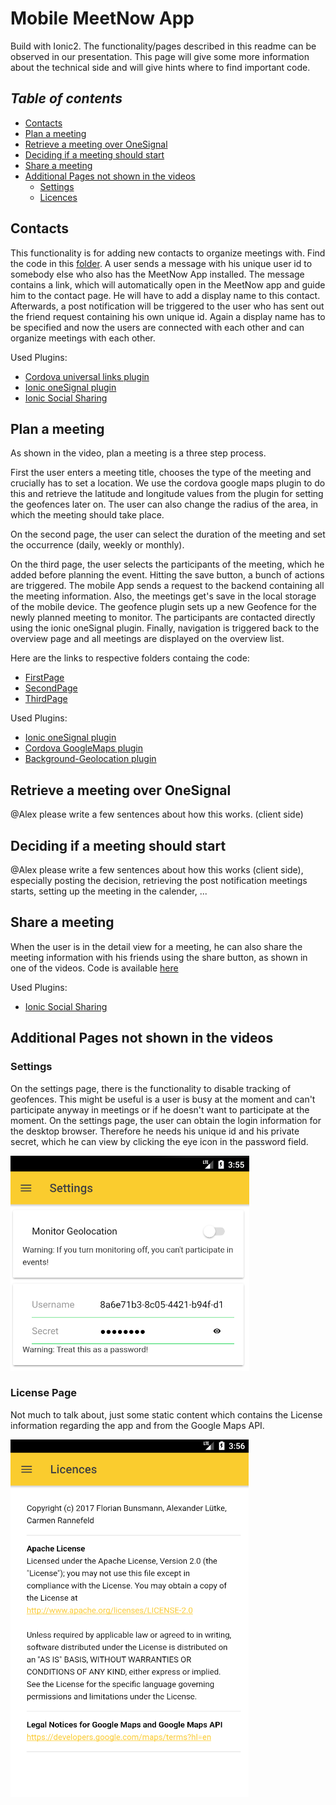 # Mobile MeetNow App
Build with Ionic2. The functionality/pages described in this readme can be observed in our presentation. This page will
give some more information about the technical side and will give hints where to find important code.

## _Table of contents_
+ [Contacts](#contacts)
+ [Plan a meeting](#plan-a-meeting)
+ [Retrieve a meeting over OneSignal](#retrive-a-meeting-over-OneSignal)
+ [Deciding if a meeting should start](#deciding-if-a-meeting-should-start)
+ [Share a meeting](#share-a-meeting)
+ [Additional Pages not shown in the videos](#additional-pages-not-shown-in-the-videos)
  - [Settings](#settings)
  - [Licences](#licences)


## Contacts
This functionality is for adding new contacts to organize meetings with. Find the code
in this [folder](./src/pages/contacts). A user sends a message with his unique user id to somebody else who also has the
MeetNow App installed. The message contains a link, which will automatically open in the MeetNow app and guide him to 
the contact page. He will have to add a display name to this contact. Afterwards, a post notification will be triggered
to the user who has sent out the friend request containing his own unique id. Again a display name has to be specified 
and now the users are connected with each other and can organize meetings with each other.

Used Plugins:
- [Cordova universal links plugin](https://github.com/nordnet/cordova-universal-links-plugin)
- [Ionic oneSignal plugin](https://documentation.onesignal.com/v3.0/docs/ionic-sdk-setup)
- [Ionic Social Sharing](https://ionicframework.com/docs/native/social-sharing)

## Plan a meeting
As shown in the video, plan a meeting is a three step process. 

First the user enters a meeting title, chooses the type
of the meeting and crucially has to set a location. We use the cordova google maps plugin to do this and retrieve the
latitude and longitude values from the plugin for setting the geofences later on. The user can also change the radius of
the area, in which the meeting should take place.

On the second page, the user can select the duration of the meeting and set the occurrence (daily, weekly or monthly).

On the third page, the user selects the participants of the meeting, which he added before planning the event. Hitting 
the save button, a bunch of actions are triggered. The mobile App sends a request to the backend containing all the 
meeting information. Also, the meetings get's save in the local storage of the mobile device. The geofence plugin sets
up a new Geofence for the newly planned meeting to monitor. The participants are contacted directly using the ionic 
oneSignal plugin. Finally, navigation is triggered back to the overview page and all meetings are displayed on the 
overview list.

Here are the links to respective folders containg the code:
- [FirstPage](./src/pages/plan-event)
- [SecondPage](./src/pages/plan-event2) 
- [ThirdPage](./src/pages/plan-event3)

Used Plugins:
- [Ionic oneSignal plugin](https://documentation.onesignal.com/v3.0/docs/ionic-sdk-setup)
- [Cordova GoogleMaps plugin](https://github.com/mapsplugin/cordova-plugin-googlemaps)
- [Background-Geolocation plugin](https://github.com/transistorsoft/cordova-background-geolocation-lt)

## Retrieve a meeting over OneSignal
@Alex please write a few sentences about how this works. (client side)


## Deciding if a meeting should start
@Alex please write a few sentences about how this works (client side), especially 
posting the decision, retrieving the post notification meetings starts, setting up the meeting in the calender, ...


## Share a meeting
When the user is in the detail view for a meeting, he can also share the meeting information with his friends using the
share button, as shown in one of the videos. Code is available [here](./src/pages/viewScheduledEvent)

Used Plugins:
- [Ionic Social Sharing](https://ionicframework.com/docs/native/social-sharing)

## Additional Pages not shown in the videos

### Settings
On the settings page, there is the functionality to disable tracking of geofences. This might be useful is a user is 
busy at the moment and can't participate anyway in meetings or if he doesn't want to participate at the moment.
On the settings page, the user can obtain the login information for the desktop browser. Therefore he needs his unique
id and his private secret, which he can view by clicking the eye icon in the password field.

![SettingsPage](./SettingsPage.png "SettingsPage")


### License Page
Not much to talk about, just some static content which contains the License information regarding the app and from the
Google Maps API.

![Licences](./Licences.png "Licenses")
